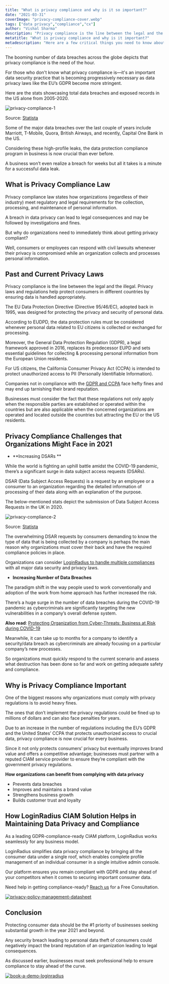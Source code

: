 ```yaml
---
title: "What is privacy compliance and why is it so important?"
date: "2021-03-31"
coverImage: "privacy-compliance-cover.webp"
tags: ["data privacy","compliance","cx"]
author: "Vishal Sharma"
description: "Privacy compliance is the line between the legal and the illegal. Such regulations help protect consumers in different countries by ensuring data is handled appropriately. Another reason why organizations must comply is to avoid heavy fines."
metatitle: "What is privacy compliance and why is it important?"
metadescription: "Here are a few critical things you need to know about privacy compliance and the importance of abiding by international standards for your enterprise."
---
```


The booming number of data breaches across the globe depicts that privacy compliance is the need of the hour. 

For those who don't know what privacy compliance is—it's an important data security practice that is becoming progressively necessary as data privacy laws like the EU’s GDPR become more stringent.

Here are the stats showcasing total data breaches and exposed records in the US alone from 2005-2020. 

![privacy-compliance-1](privacy-compliance-1.webp)


Source: [Statista](https://www.statista.com/statistics/273550/data-breaches-recorded-in-the-united-states-by-number-of-breaches-and-records-exposed/)

Some of the major data breaches over the last couple of years include Marriott, T-Mobile, Quora, British Airways, and recently, Capital One Bank in the US. 

Considering these high-profile leaks, the data protection compliance program in business is now crucial than ever before. 

A business won’t even realize a breach for weeks but all it takes is a minute for a successful data leak. 


## What is Privacy Compliance Law

Privacy compliance law states how organizations (regardless of their industry) meet regulatory and legal requirements for the collection, processing, and maintenance of personal information. 

A breach in data privacy can lead to legal consequences and may be followed by investigations and fines.

But why do organizations need to immediately think about getting privacy compliant?

Well, consumers or employees can respond with civil lawsuits whenever their privacy is compromised while an organization collects and processes personal information. 


## Past and Current Privacy Laws 

Privacy compliance is the line between the legal and the illegal. Privacy laws and regulations help protect consumers in different countries by ensuring data is handled appropriately. 

The EU Data Protection Directive (Directive 95/46/EC), adopted back in 1995, was designed for protecting the privacy and security of personal data. 

According to EUDPD, the data protection rules must be considered whenever personal data related to EU citizens is collected or exchanged for processing. 

Moreover, the General Data Protection Regulation (GDPR), a legal framework approved in 2016, replaces its predecessor EUPD and sets essential guidelines for collecting & processing personal information from the European Union residents. 

For US citizens, the California Consumer Privacy Act (CCPA) is intended to protect unauthorized access to PII (Personally Identifiable Information).

Companies not in compliance with the [GDPR and CCPA](https://www.loginradius.com/blog/identity/2019/09/ccpa-vs-gdpr-the-compliance-war/) face hefty fines and may end up tarnishing their brand reputation. 

Businesses must consider the fact that these regulations not only apply when the responsible parties are established or operated within the countries but are also applicable when the concerned organizations are operated and located outside the countries but attracting the EU or the US residents. 


## Privacy Compliance Challenges that Organizations Might Face in 2021



*   **Increasing DSARs **

While the world is fighting an uphill battle amidst the COVID-19 pandemic, there’s a significant surge in data subject access requests (DSARs). 

DSAR (Data Subject Access Requests) is a request by an employee or a consumer to an organization regarding the detailed information of processing of their data along with an explanation of the purpose. 

The below-mentioned stats depict the submission of Data Subject Access Requests in the UK in 2020. 


![privacy-compliance-2](privacy-compliance-2.webp)


Source: [Statista](https://www.statista.com/statistics/1177143/submitters-of-data-subject-access-requests-uk/)

The overwhelming DSAR requests by consumers demanding to know the type of data that is being collected by a company is perhaps the main reason why organizations must cover their back and have the required compliance policies in place.

Organizations can consider [LoginRadius to handle multiple compliances](https://www.loginradius.com/compliances/) with all major data security and privacy laws.



*   **Increasing Number of Data Breaches**

The paradigm shift in the way people used to work conventionally and adoption of the work from home approach has further increased the risk.

There’s a huge surge in the number of data breaches during the COVID-19 pandemic as cybercriminals are significantly targeting the new vulnerabilities in a company’s overall defense system.

**Also read**: [Protecting Organization from Cyber-Threats: Business at Risk during COVID-19](https://www.loginradius.com/blog/identity/2020/05/cyber-threats-business-risk-covid-19/)

Meanwhile, it can take up to months for a company to identify a security/data breach as cybercriminals are already focusing on a particular company’s new processes.

So organizations must quickly respond to the current scenario and assess what destruction has been done so far and work on getting adequate safety and compliance.


## Why is Privacy Compliance Important

One of the biggest reasons why organizations must comply with privacy regulations is to avoid heavy fines.

The ones that don’t implement the privacy regulations could be fined up to millions of dollars and can also face penalties for years.

Due to an increase in the number of regulations including the EU’s GDPR and the United States’ CCPA that protects unauthorized access to crucial data, privacy compliance is now crucial for every business.

Since it not only protects consumers’ privacy but eventually improves brand value and offers a competitive advantage; businesses must partner with a reputed CIAM service provider to ensure they’re compliant with the government privacy regulations.

**How organizations can benefit from complying with data privacy**



*   Prevents data breaches
*   Improves and maintains a brand value
*   Strengthens business growth
*   Builds customer trust and loyalty


## How LoginRadius CIAM Solution Helps in Maintaining Data Privacy and Compliance

As a leading GDPR-compliance-ready CIAM platform, LoginRadius works seamlessly for any business model. 

LoginRadius simplifies data privacy compliance by bringing all the consumer data under a single roof, which enables complete profile management of an individual consumer in a single intuitive admin console.

Our platform ensures you remain compliant with GDPR and stay ahead of your competitors when it comes to securing important consumer data.

Need help in getting compliance-ready? [Reach us](https://www.loginradius.com/contact-sales/) for a Free Consultation.

[![privacy-policy-management-datasheet](privacy-policy-management-datasheet.webp)](https://www.loginradius.com/resource/privacy-policy-management-datasheet)


## Conclusion

Protecting consumer data should be the #1 priority of businesses seeking substantial growth in the year 2021 and beyond.

Any security breach leading to personal data theft of consumers could negatively impact the brand reputation of an organization leading to legal consequences.

As discussed earlier, businesses must seek professional help to ensure compliance to stay ahead of the curve.


[![book-a-demo-loginradius](../../assets/book-a-demo-loginradius.webp)](https://www.loginradius.com/contact-us?utm_source=blog&utm_medium=web&utm_campaign=privacy-compliance)
